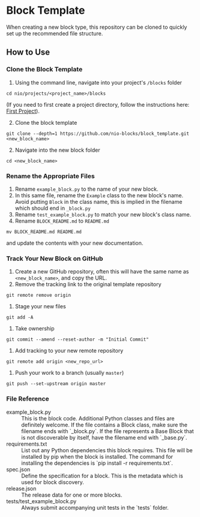 # Block Template

When creating a new block type, this repository can be cloned to quickly set up the recommended file structure.

## How to Use

### Clone the Block Template

1. Using the command line, navigate into your project's `/blocks` folder

  `cd nio/projects/<project_name>/blocks`

  (If you need to first create a project directory, follow the instructions here: [First Project](https://docs.n.io/getting_started/locally.html#first-project)).

2. Clone the block template

  `git clone --depth=1 https://github.com/nio-blocks/block_template.git <new_block_name>`

2. Navigate into the new block folder

  `cd <new_block_name>`

### Rename the Appropriate Files

1. Rename `example_block.py` to the name of your new block.
1. In this same file, rename the `Example` class to the new block's name. Avoid putting `Block` in the class name, this is implied in the filename which should end in `_block.py`
1. Rename `test_example_block.py` to match your new block's class name.
1. Rename `BLOCK_README.md` to `README.md`

  `mv BLOCK_README.md README.md`

  and update the contents with your new documentation.

### Track Your New Block on GitHub

1. Create a new GitHub repository, often this will have the same name as `<new_block_name>`, and copy the URL.
1. Remove the tracking link to the original template repository

  `git remote remove origin`

1. Stage your new files

  `git add -A`
1. Take ownership

  `git commit --amend --reset-author -m "Initial Commit"`
1. Add tracking to your new remote repository

  `git remote add origin <new_repo_url>`
1. Push your work to a branch (usually `master`)

  `git push --set-upstream origin master`

### File Reference

  <dt>example_block.py</dt>
  <dd>
    This is the block code. Additional Python classes and files are definitely welcome. If the file contains a Block class, make sure the filename ends with `_block.py`. If the file represents a Base Block that is not discoverable by itself, have the filename end with `_base.py`.
  </dd>

  <dt>requirements.txt</dt>
  <dd>
    List out any Python dependencies this block requires. This file will be installed by pip when the block is installed. The command for installing the dependencies is `pip install -r requirements.txt`.
  </dd>

  <dt>spec.json</dt>
  <dd>
    Define the specification for a block. This is the metadata which is used for block discovery.
  </dd>

  <dt>release.json</dt>
  <dd>
    The release data for one or more blocks.
  </dd>

  <dt>tests/test_example_block.py</dt>
  <dd>
    Always submit accompanying unit tests in the `tests` folder.
  </dd>
